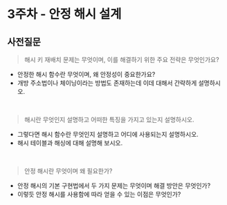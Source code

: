 # 3주차 - 안정 해시 설계

## 사전질문

>  해시 키 재배치 문제는 무엇이며, 이를 해결하기 위한 주요 전략은 무엇인가요?
  - 안정한 해시 함수란 무엇이며, 왜 안정성이 중요한가요?
  - 개방 주소법이나 체이닝이라는 방법도 존재하는데 이데 대해서 간략하게 설명하시오.

<br>

> 해시란 무엇인지 설명하고 어떠한 특징을 가지고 있는지 설명하시오.
  - 그렇다면 해시 함수란 무엇인지 설명하고 어디에 사용되는지 설명하시오.
  - 해시 테이블과 해싱에 대해 설명해 보시오.

<br>

> 안정 해시란 무엇이며 왜 필요한가?
  - 안정 해시의 기본 구현법에서 두 가지 문제는 무엇이며 해결 방안은 무엇인가?
  - 이렇듯 안정 해시를 사용함에 따라 얻을 수 있는 이점은 무엇인가?
